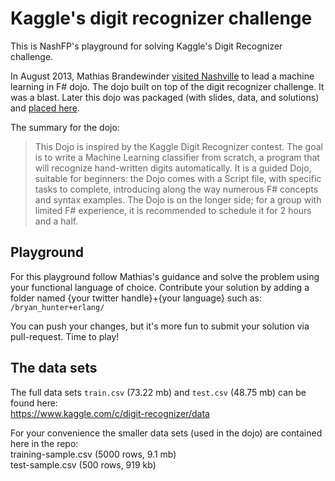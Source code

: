 # Kaggle's digit recognizer challenge
This is NashFP's playground for solving Kaggle's Digit Recognizer challenge. 

In August 2013, Mathias Brandewinder [visited Nashville](http://www.eventbrite.com/e/coding-dojo-a-gentle-introduction-to-machine-learning-with-f-tickets-7334733385)
to lead a machine learning in F# dojo. The dojo built on top of the digit recognizer challenge. It was a blast. 
Later this dojo was packaged (with slides, data, and solutions) and [placed here](https://github.com/c4fsharp/Dojo-Digits-Recognizer). 


The summary for the dojo:
> This Dojo is inspired by the Kaggle Digit Recognizer contest. The goal is to write a Machine Learning classifier from scratch, a program that will recognize hand-written digits automatically. It is a guided Dojo, suitable for beginners: the Dojo comes with a Script file, with specific tasks to complete, introducing along the way numerous F# concepts and syntax examples. The Dojo is on the longer side; for a group with limited F# experience, it is recommended to schedule it for 2 hours and a half.

## Playground
For this playground follow Mathias's guidance and solve the problem using your functional language of choice. 
Contribute your solution by adding a folder named {your twitter handle}+{your language} such as:
`/bryan_hunter+erlang/`

You can push your changes, but it's more fun to submit your solution via pull-request. Time to play!

## The data sets
The full data sets `train.csv` (73.22 mb) and `test.csv` (48.75 mb) can be found here:  
https://www.kaggle.com/c/digit-recognizer/data

For your convenience the smaller data sets (used in the dojo) are contained here in the repo:  
training-sample.csv (5000 rows, 9.1 mb)  
test-sample.csv (500 rows, 919 kb)  